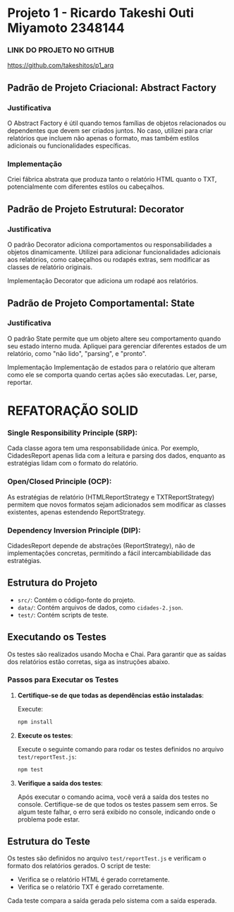 # Projeto 1 - Ricardo Takeshi Outi Miyamoto 2348144

### LINK DO PROJETO NO GITHUB
https://github.com/takeshitos/p1_arq


## Padrão de Projeto Criacional: Abstract Factory
###  Justificativa
O Abstract Factory é útil quando temos famílias de objetos relacionados ou dependentes que devem ser criados juntos. No caso, utilizei para criar relatórios que incluem não apenas o formato, mas também estilos adicionais ou funcionalidades específicas.

### Implementação
Criei fábrica abstrata que produza tanto o relatório HTML quanto o TXT, potencialmente com diferentes estilos ou cabeçalhos.

## Padrão de Projeto Estrutural: Decorator
### Justificativa
O padrão Decorator adiciona comportamentos ou responsabilidades a objetos dinamicamente. Utilizei para adicionar funcionalidades adicionais aos relatórios, como cabeçalhos ou rodapés extras, sem modificar as classes de relatório originais.

Implementação
Decorator que adiciona um rodapé aos relatórios.

## Padrão de Projeto Comportamental: State
### Justificativa
O padrão State permite que um objeto altere seu comportamento quando seu estado interno muda. Apliquei para gerenciar diferentes estados de um relatório, como "não lido", "parsing", e "pronto".

Implementação
Implementação de estados para o relatório que alteram como ele se comporta quando certas ações são executadas. Ler, parse, reportar.

# REFATORAÇÃO SOLID

### Single Responsibility Principle (SRP):
Cada classe agora tem uma responsabilidade única. Por exemplo, CidadesReport apenas lida com a leitura e parsing dos dados, enquanto as estratégias lidam com o formato do relatório.

### Open/Closed Principle (OCP):
As estratégias de relatório (HTMLReportStrategy e TXTReportStrategy) permitem que novos formatos sejam adicionados sem modificar as classes existentes, apenas estendendo ReportStrategy.

### Dependency Inversion Principle (DIP):
CidadesReport depende de abstrações (ReportStrategy), não de implementações concretas, permitindo a fácil intercambiabilidade das estratégias.

## Estrutura do Projeto

- `src/`: Contém o código-fonte do projeto.
- `data/`: Contém arquivos de dados, como `cidades-2.json`.
- `test/`: Contém scripts de teste.

## Executando os Testes

Os testes são realizados usando Mocha e Chai. Para garantir que as saídas dos relatórios estão corretas, siga as instruções abaixo.

### Passos para Executar os Testes

1. **Certifique-se de que todas as dependências estão instaladas**:

    Execute:

    ```sh
    npm install
    ```

2. **Execute os testes**:

    Execute o seguinte comando para rodar os testes definidos no arquivo `test/reportTest.js`:

    ```sh
    npm test
    ```

3. **Verifique a saída dos testes**:

    Após executar o comando acima, você verá a saída dos testes no console. Certifique-se de que todos os testes passem sem erros. Se algum teste falhar, o erro será exibido no console, indicando onde o problema pode estar.

## Estrutura do Teste

Os testes são definidos no arquivo `test/reportTest.js` e verificam o formato dos relatórios gerados. O script de teste:

- Verifica se o relatório HTML é gerado corretamente.
- Verifica se o relatório TXT é gerado corretamente.

Cada teste compara a saída gerada pelo sistema com a saída esperada.

